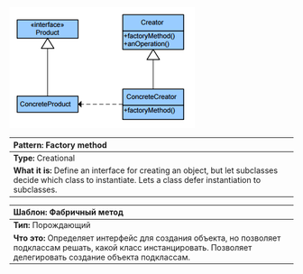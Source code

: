 ![FactoryMethod](FactoryMethod.PNG)

|**Pattern:** Factory method|
|:---|
|**Type:** Creational|
|**What it is:** Define an interface for creating an object, but let subclasses decide which class to instantiate. Lets a class defer instantiation to subclasses.|


|**Шаблон:** Фабричный метод|
|:---|
|**Тип:** Порождающий|
|**Что это:** Определяет интерфейс для создания объекта, но позволяет подклассам решать, какой класс инстанцировать. Позволяет делегировать создание объекта подклассам.|